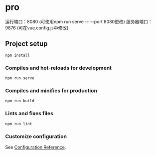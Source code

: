 # pro

运行端口：8080 (可使用npm run serve -- --port 8080更改) 
服务器端口：9876 (可在vue.config.js中修改)

## Project setup
```
npm install
```

### Compiles and hot-reloads for development
```
npm run serve
```

### Compiles and minifies for production
```
npm run build
```

### Lints and fixes files
```
npm run lint
```

### Customize configuration
See [Configuration Reference](https://cli.vuejs.org/config/).
